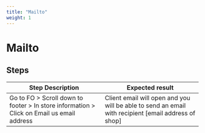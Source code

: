 ```yaml
---
title: "Mailto"
weight: 1
---
```


# Mailto
## Steps
| Step Description | Expected result |
| ----- | ----- |
| Go to FO > Scroll down to footer > In store information > Click on Email us email address | Client email will open and you will be able to send an email with recipient [email address of shop] |

